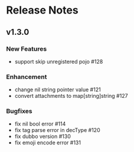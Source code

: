 # Release Notes

## v1.3.0

### New Features
- support skip unregistered pojo #128

### Enhancement
- change nil string pointer value #121
- convert attachments to map[string]string #127

### Bugfixes
- fix nil bool error #114
- fix tag parse error in decType #120
- fix dubbo version #130
- fix emoji encode error #131

